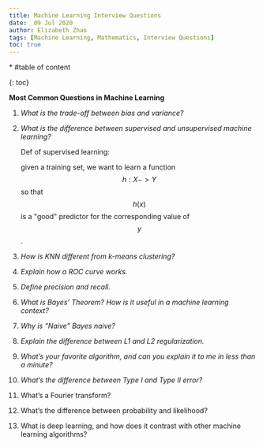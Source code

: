 ```yaml
---
title: Machine Learning Interview Questions
date:  09 Jul 2020
author: Elizabeth Zhao
tags: [Machine Learning, Mathematics, Interview Questions]
toc: true
---
```


\* #table of content

{: toc}

**Most Common Questions in Machine Learning**

1. *What is the trade-off between bias and variance?* 

2. *What is the difference between supervised and unsupervised machine learning?*

   Def of supervised learning: 

   given a training set, we want to learn a function $$h: X -> Y$$ so that $$h(x)$$ is a "good" predictor for the corresponding value of $$y$$. 

3. *How is KNN different from k-means clustering?*

4. *Explain how a ROC curve works.*

5. *Define precision and recall.*

6. *What is Bayes’ Theorem? How is it useful in a machine learning context?*

   

7. *Why is “Naive” Bayes naive?*

8. *Explain the difference between L1 and L2 regularization.*

9. *What’s your favorite algorithm, and can you explain it to me in less than a minute?*

10. *What’s the difference between Type I and Type II error?*

11. What’s a Fourier transform?

12. What’s the difference between probability and likelihood?

13. What is deep learning, and how does it contrast with other machine learning algorithms?

